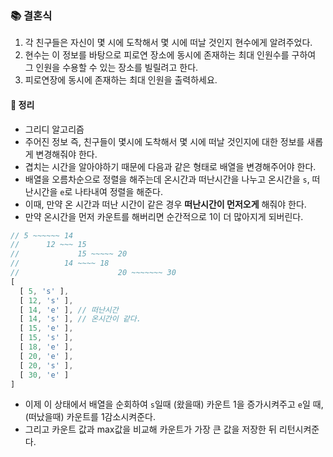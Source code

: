 ### 📚 결혼식
1. 각 친구들은 자신이 몇 시에 도착해서 몇 시에 떠날 것인지 현수에게 알려주었다.
2. 현수는 이 정보를 바탕으로 피로연 장소에 동시에 존재하는 최대 인원수를 구하여 그 인원을 수용할 수 있는 장소를 빌릴려고 한다.
3. 피로연장에 동시에 존재하는 최대 인원을 출력하세요.

#### 🎯 정리
- 그리디 알고리즘
- 주어진 정보 즉, 친구들이 몇시에 도착해서 몇 시에 떠날 것인지에 대한 정보를 새롭게 변경해줘야 한다.
- 겹치는 시간을 알아야하기 때문에 다음과 같은 형태로 배열을 변경해주어야 한다.
- 배열을 오름차순으로 정렬을 해주는데 온시간과 떠난시간을 나누고 온시간을 `s`, 떠난시간을 `e`로 나타내여 정렬을 해준다. 
- 이때, 만약 온 시간과 떠난 시간이 같은 경우 **떠난시간이 먼저오게** 해줘야 한다.
- 만약 온시간을 먼저 카운트를 해버리면 순간적으로 1이 더 많아지게 되버린다.


```js
// 5 ~~~~~~ 14
//      12 ~~~ 15
//             15 ~~~~~ 20
//          14 ~~~~ 18
//                      20 ~~~~~~~ 30
[
  [ 5, 's' ],  
  [ 12, 's' ],
  [ 14, 'e' ], // 떠난시간
  [ 14, 's' ], // 온시간이 같다.
  [ 15, 'e' ], 
  [ 15, 's' ],
  [ 18, 'e' ], 
  [ 20, 'e' ],
  [ 20, 's' ], 
  [ 30, 'e' ]
]
```

- 이제 이 상태에서 배열을 순회하여 `s`일때 (왔을때) 카운트 1을 증가시켜주고 `e`일 때, (떠났을때) 카운트를 1감소시켜준다.
- 그리고 카운트 값과 max값을 비교해 카운트가 가장 큰 값을 저장한 뒤 리턴시켜준다.